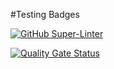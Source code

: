#Testing Badges

[![GitHub Super-Linter](https://github.com/mschilling/chrome-developers-assistant/workflows/Lint%20Code%20Base/badge.svg)](https://github.com/marketplace/actions/super-linter)

[![Quality Gate Status](https://sonarcloud.io/api/project_badges/measure?project=mschilling_chrome-developers-assistant&metric=alert_status)](https://sonarcloud.io/dashboard?id=mschilling_chrome-developers-assistant)
